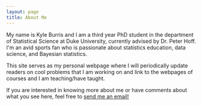 ```yaml
---
layout: page
title: About Me
---
```


My name is Kyle Burris and I am a third year PhD student in the department of Statistical Science at Duke University, currently advised by Dr. Peter Hoff.  I'm an avid sports fan who is passionate about statistics education, data science, and Bayesian statistics.    

This site serves as my personal webpage where I will periodically update readers on cool problems that I am working on and link to the webpages of courses and I am teaching/have taught.

If you are interested in knowing more about me or have comments about what you see here, feel free to [send me an email!](mailto:kyle.burris@duke.edu) 
